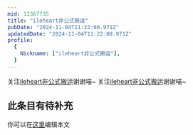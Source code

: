 ```yaml
---
mid: 12367735
title: "ileheart非公式搬运"
pubDate: "2024-11-04T11:22:08.971Z"
updatedDate: "2024-11-04T11:22:08.971Z"
profile:
  {
    Nickname: ["ileheart非公式搬运"],
  }
---
```


关注[ileheart非公式搬运](https://space.bilibili.com/12367735)谢谢喵~ 关注[ileheart非公式搬运](https://space.bilibili.com/12367735)谢谢喵~

## 此条目有待补充
你可以在[这里](https://github.com/Yuhanawa/VTuber.ICU-Content/edit/master/v/ileheart非公式搬运/index.md)编辑本文

